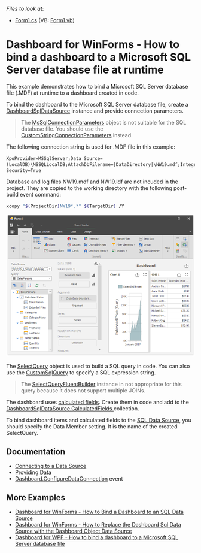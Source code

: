 <!-- default file list -->
*Files to look at*:

* [Form1.cs](./CS/BindToMsSqlDatabaseFileExample/Form1.cs) (VB: [Form1.vb](./VB/BindToMsSqlDatabaseFileExample/Form1.vb))
<!-- default file list end -->

# Dashboard for WinForms - How to bind a dashboard to a Microsoft SQL Server database file at runtime

This example demonstrates how to bind a Microsoft SQL Server database file (.MDF) at runtime to a dashboard created in code.

To bind the dashboard to the Microsoft SQL Server database file, create a [DashboardSqlDataSource](https://docs.devexpress.com/Dashboard/DevExpress.DashboardCommon.DashboardSqlDataSource) instance and provide connection parameters. 

> The [MsSqlConnectionParameters](https://docs.devexpress.com/CoreLibraries/DevExpress.DataAccess.ConnectionParameters.MsSqlConnectionParameters) object is not suitable for the SQL database file. You should use the [CustomStringConnectionParameters](https://docs.devexpress.com/CoreLibraries/DevExpress.DataAccess.ConnectionParameters.CustomStringConnectionParameters) instead.

The following connection string is used for .MDF file in this example:

```code
XpoProvider=MSSqlServer;Data Source=(LocalDB)\MSSQLLocalDB;AttachDbFilename=|DataDirectory|\NW19.mdf;Integrated Security=True
```

Database and log files NW19.mdf and NW19.ldf are not incuded in the project. They are copied to the working directory with the following post-build event command:

```sh
xcopy "$(ProjectDir)NW19*.*" $(TargetDir) /Y
```

![screenshot](/images/screenshot.png)

The [SelectQuery](https://docs.devexpress.com/CoreLibraries/DevExpress.DataAccess.Sql.SelectQuery) object is used to build a SQL query in code. You can also use the [CustomSqlQuery](https://docs.devexpress.com/CoreLibraries/DevExpress.DataAccess.Sql.CustomSqlQuery) to specify a SQL expression string.

> The [SelectQueryFluentBuilder](https://docs.devexpress.com/CoreLibraries/DevExpress.DataAccess.Sql.SelectQueryFluentBuilder) instance in not appropriate for this query because it does not support multiple JOINs.

The dashboard uses [calculated fields](https://docs.devexpress.com/Dashboard/16134). Create them in code and add to the [DashboardSqlDataSource.CalculatedFields ](https://docs.devexpress.com/Dashboard/DevExpress.DashboardCommon.DashboardSqlDataSource.CalculatedFields) collection.


To bind dashboard items and calculated fields to the [SQL Data Source](https://docs.devexpress.com/Dashboard/16151), you should specify the Data Member setting. It is the name of the created SelectQuery.

## Documentation

* [Connecting to a Data Source](https://docs.devexpress.com/Dashboard/116879)
* [Providing Data](https://docs.devexpress.com/Dashboard/12146)
* [Dashboard.ConfigureDataConnection](https://docs.devexpress.com/Dashboard/DevExpress.DashboardCommon.Dashboard.ConfigureDataConnection) event

## More Examples

* [Dashboard for WinForms - How to Bind a Dashboard to an SQL Data Source](https://github.com/DevExpress-Examples/how-to-bind-a-dashboard-to-a-sql-database-using-dashboardsqldatasource-e5107)
* [Dashboard for WinForms - How to Replace the Dashboard Sql Data Source with the Dashboard Object Data Source](https://github.com/DevExpress-Examples/how-to-replace-dashboardsqldatasource-with-dashboardobjectdatasource-with-filtered-data-t556647)
* [Dashboard for WPF - How to bind a dashboard to a Microsoft SQL Server database file](https://github.com/DevExpress-Examples/wpf-dashboard-how-to-bind-to-sql-database-file)
